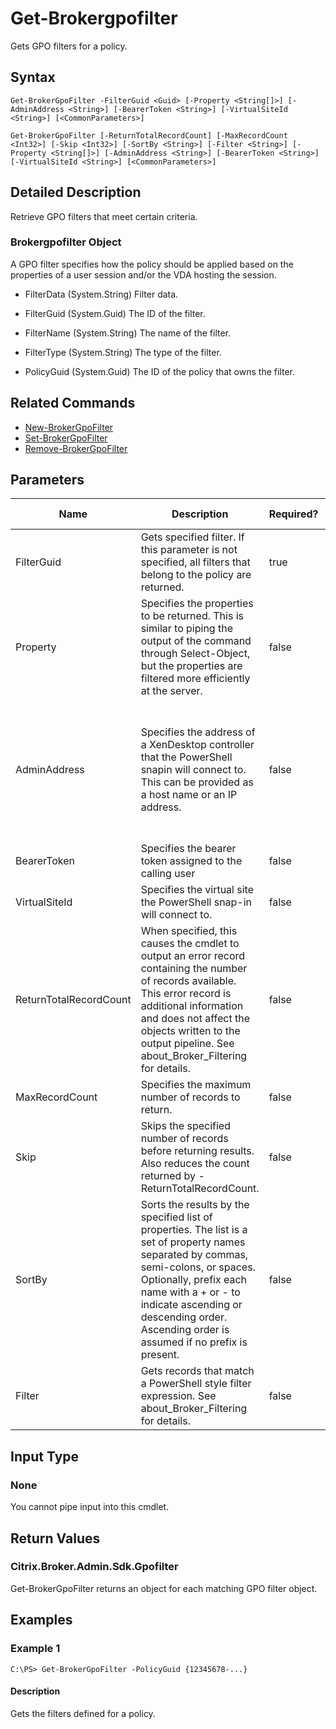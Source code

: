 ﻿
# Get-Brokergpofilter
Gets GPO filters for a policy.
## Syntax
```
Get-BrokerGpoFilter -FilterGuid <Guid> [-Property <String[]>] [-AdminAddress <String>] [-BearerToken <String>] [-VirtualSiteId <String>] [<CommonParameters>]

Get-BrokerGpoFilter [-ReturnTotalRecordCount] [-MaxRecordCount <Int32>] [-Skip <Int32>] [-SortBy <String>] [-Filter <String>] [-Property <String[]>] [-AdminAddress <String>] [-BearerToken <String>] [-VirtualSiteId <String>] [<CommonParameters>]
```
## Detailed Description
Retrieve GPO filters that meet certain criteria.


### Brokergpofilter Object
A GPO filter specifies how the policy should be applied based on the properties of a user session and/or the VDA hosting the session.


  * FilterData (System.String) Filter data.

  * FilterGuid (System.Guid) The ID of the filter.

  * FilterName (System.String) The name of the filter.

  * FilterType (System.String) The type of the filter.

  * PolicyGuid (System.Guid) The ID of the policy that owns the filter.


## Related Commands

* [New-BrokerGpoFilter](./New-BrokerGpoFilter/)
* [Set-BrokerGpoFilter](./Set-BrokerGpoFilter/)
* [Remove-BrokerGpoFilter](./Remove-BrokerGpoFilter/)
## Parameters
| Name   | Description | Required? | Pipeline Input | Default Value |
| --- | --- | --- | --- | --- |
| FilterGuid | Gets specified filter. If this parameter is not specified, all filters that belong to the policy are returned. | true | false |  |
| Property | Specifies the properties to be returned. This is similar to piping the output of the command through Select-Object, but the properties are filtered more efficiently at the server. | false | false |  |
| AdminAddress | Specifies the address of a XenDesktop controller that the PowerShell snapin will connect to. This can be provided as a host name or an IP address. | false | false | Localhost. Once a value is provided by any cmdlet, this value will become the default. |
| BearerToken | Specifies the bearer token assigned to the calling user | false | false |  |
| VirtualSiteId | Specifies the virtual site the PowerShell snap-in will connect to. | false | false |  |
| ReturnTotalRecordCount | When specified, this causes the cmdlet to output an error record containing the number of records available. This error record is additional information and does not affect the objects written to the output pipeline. See about\_Broker\_Filtering for details. | false | false | False |
| MaxRecordCount | Specifies the maximum number of records to return. | false | false | 250 |
| Skip | Skips the specified number of records before returning results. Also reduces the count returned by -ReturnTotalRecordCount. | false | false | 0 |
| SortBy | Sorts the results by the specified list of properties. The list is a set of property names separated by commas, semi-colons, or spaces. Optionally, prefix each name with a + or - to indicate ascending or descending order. Ascending order is assumed if no prefix is present. | false | false | The default sort order is by name or unique identifier. |
| Filter | Gets records that match a PowerShell style filter expression. See about\_Broker\_Filtering for details. | false | false |  |

## Input Type

### None
You cannot pipe input into this cmdlet.
## Return Values

### Citrix.Broker.Admin.Sdk.Gpofilter
Get-BrokerGpoFilter returns an object for each matching GPO filter object.
## Examples

### Example 1
```
C:\PS> Get-BrokerGpoFilter -PolicyGuid {12345678-...}
```
#### Description
Gets the filters defined for a policy.
